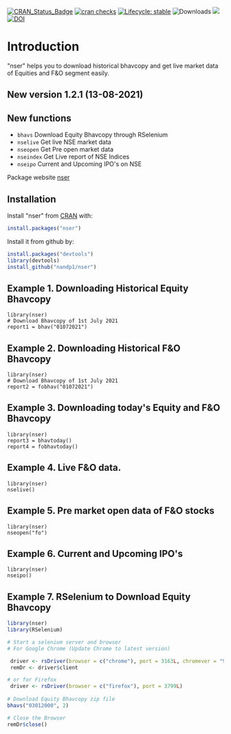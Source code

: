 <!-- badges: start -->
[![CRAN\_Status\_Badge](https://www.r-pkg.org/badges/version/nser)](https://cran.r-project.org/package=nser)
[![cran checks](https://cranchecks.info/badges/summary/nser)](https://cran.r-project.org/web/checks/check_results_nser.html)
[![Lifecycle: stable](https://img.shields.io/badge/lifecycle-stable-brightgreen.svg)](https://lifecycle.r-lib.org/articles/stages.html#stable-1)
![Downloads](http://cranlogs.r-pkg.org/badges/nser)
[![](https://cranlogs.r-pkg.org/badges/grand-total/nser)](https://cran.r-project.org/package=nser)
[![DOI](https://zenodo.org/badge/DOI/10.5281/zenodo.5179176.svg)](https://doi.org/10.5281/zenodo.5179176)
<!-- badges: end -->

# Introduction

"nser" helps you to download historical bhavcopy and get live market data of Equities and F&O segment easily. 

## New version 1.2.1 (13-08-2021) 

## New functions
* `bhavs` Download Equity Bhavcopy through RSelenium 
* `nselive` Get live NSE market data
* `nseopen` Get Pre open market data
* `nseindex` Get Live report of NSE Indices
* `nseipo` Current and Upcoming IPO's on NSE

Package website [nser](https://nandp1.github.io/nser/)

## Installation

Install "nser" from [CRAN](https://CRAN.R-project.org) with:

``` r
install.packages("nser")
```
Install it from github by:
``` r
install.packages("devtools")
library(devtools)
install_github("nandp1/nser")
```

## Example 1. Downloading Historical Equity Bhavcopy 

```{r example}
library(nser)
# Download Bhavcopy of 1st July 2021
report1 = bhav("01072021")
```

## Example 2. Downloading Historical F&O Bhavcopy 

```{r example}
library(nser)
# Download Bhavcopy of 1st July 2021
report2 = fobhav("01072021")
```
## Example 3. Downloading today's Equity and F&O Bhavcopy 
```{r example}
library(nser)
report3 = bhavtoday()
report4 = fobhavtoday()
```

## Example 4. Live F&O data.
```{r example}
library(nser)
nselive()
```

## Example 5. Pre market open data of F&O stocks
```{r example}
library(nser)
nseopen("fo")
```

## Example 6. Current and Upcoming IPO's
```{r eaxample}
library(nser)
nseipo()
```


## Example 7. RSelenium to Download Equity Bhavcopy
``` r
library(nser)
library(RSelenium)

# Start a selenium server and browser
# For Google Chrome (Update Chrome to latest version)

 driver <- rsDriver(browser = c("chrome"), port = 3163L, chromever = "91.0.4472.101")
 remDr <- driver$client

# or for Firefox
 driver <- rsDriver(browser = c("firefox"), port = 3799L)
 
# Download Equity Bhavcopy zip file
bhavs("03012000", 2)

# Close the Browser
remDr$close()

```
